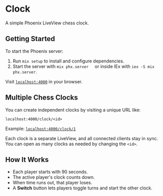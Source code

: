 # Clock

A simple Phoenix LiveView chess clock.

## Getting Started

To start the Phoenix server:

1. Run `mix setup` to install and configure dependencies.
2. Start the server with `mix phx.server`
       or inside IEx with `iex -S mix phx.server`.

Visit [`localhost:4000`](http://localhost:4000) in your browser.

## Multiple Chess Clocks

You can create independent clocks by visiting a unique URL like:

```
localhost:4000/clock/<id>
```

Example: [`localhost:4000/clock/1`](http://localhost:4000/clock/1)

Each clock is a separate LiveView, and all connected clients stay in sync. You can open as many clocks as needed by changing the `<id>`.

## How It Works

* Each player starts with 90 seconds.
* The active player's clock counts down.
* When time runs out, that player loses.
* A **Switch** button lets players toggle turns and start the other clock.

